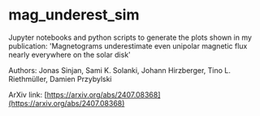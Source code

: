 # mag_underest_sim

Jupyter notebooks and python scripts to generate the plots shown in my publication: 'Magnetograms underestimate even unipolar magnetic flux nearly everywhere on the solar disk'

Authors: Jonas Sinjan, Sami K. Solanki, Johann Hirzberger, Tino L. Riethmüller, Damien Przybylski

ArXiv link: [https://arxiv.org/abs/2407.08368](https://arxiv.org/abs/2407.08368)
